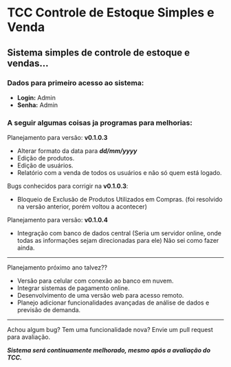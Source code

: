 # TCC Controle de Estoque Simples e Venda
## Sistema simples de controle de estoque e vendas...

### Dados para primeiro acesso ao sistema:
- **Login:** Admin
- **Senha:** Admin

### A seguir algumas coisas ja programas para melhorias:

Planejamento para versão: **v0.1.0.3**
* Alterar formato da data para ***dd/mm/yyyy***
* Edição de produtos.
* Edição de usuários.
* Relatório com a venda de todos os usuários e não só quem está logado.

Bugs conhecidos para corrigir na **v0.1.0.3**:
* Bloqueio de Exclusão de Produtos Utilizados em Compras. (foi resolvido na versão anterior, porém voltou a acontecer)

Planejamento para versão: **v0.1.0.4**
* Integração com banco de dados central (Seria um servidor online, onde todas as informações sejam direcionadas para ele) Não sei como fazer ainda.
  
---
Planejamento próximo ano talvez??
* Versão para celular com conexão ao banco em nuvem.
* Integrar sistemas de pagamento online.
* Desenvolvimento de uma versão web para acesso remoto.
* Planejo adicionar funcionalidades avançadas de análise de dados e previsão de demanda.

---
Achou algum bug?
Tem uma funcionalidade nova?
Envie um pull request para avaliação.

***Sistema será continuamente melhorado, mesmo após a avaliação do TCC.***
